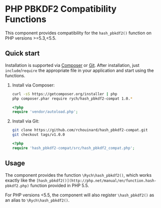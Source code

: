# PHP PBKDF2 Compatibility Functions

This component provides compatibility for the `hash_pbkdf2()` function on PHP
versions >=5.3,<5.5.

## Quick start

Installation is supported via [Composer](http://getcomposer.org/) or [Git](http://git-scm.com/). After installation,
just `include`/`require` the appropriate file in your application and start using the functions.

 1. Install via Composer:

    ```bash
    curl -sS https://getcomposer.org/installer | php
    php composer.phar require rych/hash_pbkdf2-compat 1.0.*
    ```
    ```php
    <?php
    require 'vendor/autoload.php';
    ```

 2. Install via Git:

    ```bash
    git clone https://github.com/rchouinard/hash_pbkdf2-compat.git
    git checkout tags/v1.0.0
    ```
    ```php
    <?php
    require 'hash_pbkdf2-compat/src/hash_pbkdf2_compat.php';
    ```

## Usage

The component provides the function `\Rych\hash_pbkdf2()`, which works exactly
like the `[hash_pbkdf2()](http://php.net/manual/en/function.hash-pbkdf2.php)`
function provided in PHP 5.5.

For PHP versions <5.5, the component will also register `\hash_pbkdf2()` as an
alias to `\Rych\hash_pbkdf2()`.
